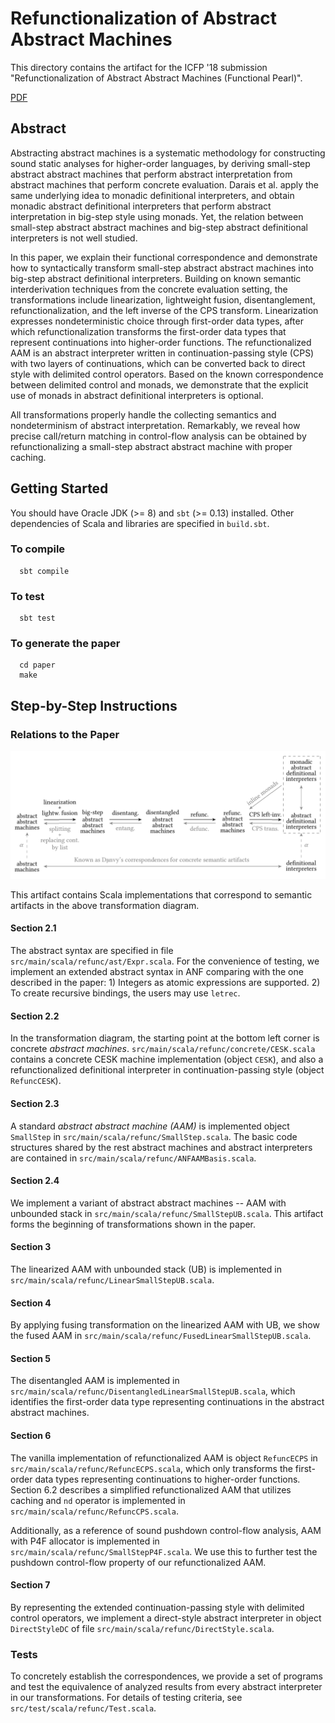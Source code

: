 # Refunctionalization of Abstract Abstract Machines

This directory contains the artifact for the ICFP '18 submission "Refunctionalization of Abstract Abstract Machines (Functional Pearl)".

[PDF](http://continuation.passing.style/research/papers/icfp18_refunc.pdf)

## Abstract

Abstracting abstract machines is a systematic methodology for constructing sound static analyses for higher-order languages, by deriving small-step abstract abstract machines that perform abstract interpretation from abstract machines that perform concrete evaluation. Darais et al. apply the same underlying idea to monadic definitional interpreters, and obtain monadic abstract definitional interpreters that perform abstract interpretation in big-step style using monads. Yet, the relation between small-step abstract abstract machines and big-step abstract definitional interpreters is not well studied.

In this paper, we explain their functional correspondence and demonstrate how to syntactically transform small-step abstract abstract machines into big-step abstract definitional interpreters. Building on known semantic interderivation techniques from the concrete evaluation setting, the transformations include linearization, lightweight fusion, disentanglement, refunctionalization, and the left inverse of the CPS transform. Linearization expresses nondeterministic choice through first-order data types, after which refunctionalization transforms the first-order data types that represent continuations into higher-order functions. The refunctionalized AAM is an abstract interpreter written in continuation-passing style (CPS) with two layers of continuations, which can be converted back to direct style with delimited control operators. Based on the known correspondence between delimited control and monads, we demonstrate that the explicit use of monads in abstract definitional interpreters is optional.

All transformations properly handle the collecting semantics and nondeterminism of abstract interpretation. Remarkably, we reveal how precise call/return matching in control-flow analysis can be obtained by refunctionalizing a small-step abstract abstract machine with proper caching.

## Getting Started

You should have Oracle JDK (>= 8) and `sbt` (>= 0.13) installed. Other dependencies of Scala and libraries are specified in `build.sbt`.

### To compile
```
  sbt compile
```

### To test
```
  sbt test
```

### To generate the paper
```
  cd paper
  make
```

## Step-by-Step Instructions

### Relations to the Paper

![Transformation diagram](images/transformations.png)

This artifact contains Scala implementations that correspond to semantic artifacts in the above transformation diagram.

#### Section 2.1

The abstract syntax are specified in file `src/main/scala/refunc/ast/Expr.scala`. For the convenience of testing, we implement an extended abstract syntax in ANF comparing with the one described in the paper: 1) Integers as atomic expressions are supported. 2) To create recursive bindings, the users may use `letrec`.

#### Section 2.2

In the transformation diagram, the starting point at the bottom left corner is concrete _abstract machines_. `src/main/scala/refunc/concrete/CESK.scala` contains a concrete CESK machine implementation (object `CESK`), and also a refunctionalized definitional interpreter in continuation-passing style (object `RefuncCESK`).

#### Section 2.3

A standard _abstract abstract machine (AAM)_ is implemented object `SmallStep` in `src/main/scala/refunc/SmallStep.scala`. The basic code structures shared by the rest abstract machines and abstract interpreters are contained in `src/main/scala/refunc/ANFAAMBasis.scala`.

#### Section 2.4

We implement a variant of abstract abstract machines -- AAM with unbounded stack in `src/main/scala/refunc/SmallStepUB.scala`. This artifact forms the beginning of transformations shown in the paper.

#### Section 3

The linearized AAM with unbounded stack (UB) is implemented in `src/main/scala/refunc/LinearSmallStepUB.scala`.

#### Section 4

By applying fusing transformation on the linearized AAM with UB, we show the fused AAM in `src/main/scala/refunc/FusedLinearSmallStepUB.scala`.

#### Section 5

The disentangled AAM is implemented in `src/main/scala/refunc/DisentangledLinearSmallStepUB.scala`, which identifies the first-order data type representing continuations in the abstract abstract machines. 

#### Section 6

The vanilla implementation of refunctionalized AAM is object `RefuncECPS` in `src/main/scala/refunc/RefuncECPS.scala`, which only transforms the first-order data types representing continuations to higher-order functions. Section 6.2 describes a simplified refunctionalized AAM that utilizes caching and `nd` operator is implemented in `src/main/scala/refunc/RefuncCPS.scala`.

Additionally, as a reference of sound pushdown control-flow analysis, AAM with P4F allocator is implemented in `src/main/scala/refunc/SmallStepP4F.scala`. We use this to further test the pushdown control-flow property of our refunctionalized AAM.

#### Section 7

By representing the extended continuation-passing style with delimited control operators, we implement a direct-style abstract interpreter in object `DirectStyleDC` of file `src/main/scala/refunc/DirectStyle.scala`.

### Tests

To concretely establish the correspondences, we provide a set of programs and test the equivalence of analyzed results from every abstract interpreter in our transformations. For details of testing criteria, see `src/test/scala/refunc/Test.scala`.
